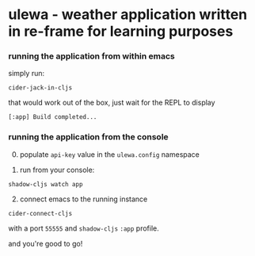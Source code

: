 # ulewa - weather application written in re-frame for learning purposes

### running the application from within emacs

simply run:
```
cider-jack-in-cljs
```

that would work out of the box, just wait for the REPL to display
```
[:app] Build completed...
```

### running the application from the console

0. populate `api-key` value in the `ulewa.config` namespace

1. run from your console:
``` shell
shadow-cljs watch app
```

2. connect emacs to the running instance
```
cider-connect-cljs
```
with a port `55555` and `shadow-cljs` `:app` profile.

and you're good to go!
